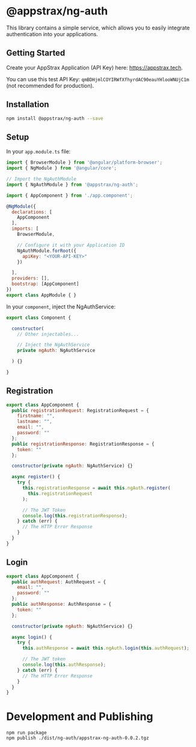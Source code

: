 # @appstrax/ng-auth

This library contains a simple service, which allows you to easily integrate authentication into your applications.

## Getting Started

Create your AppStrax Application (API Key) here: https://appstrax.tech.

You can use this test API Key: `qmBDHjmlCOYIRWfXfhyrdAC90eauYHlooWNUjC1m` (not recommended for production).

## Installation

```bash
npm install @appstrax/ng-auth --save
```

## Setup

In your `app.module.ts` file:

```javascript
import { BrowserModule } from '@angular/platform-browser';
import { NgModule } from '@angular/core';

// Import the NgAuthModule
import { NgAuthModule } from '@appstrax/ng-auth';

import { AppComponent } from './app.component';

@NgModule({
  declarations: [
    AppComponent
  ],
  imports: [
    BrowserModule,

    // Configure it with your Application ID
    NgAuthModule.forRoot({
      apiKey: "<YOUR-API-KEY>"
    })

  ],
  providers: [],
  bootstrap: [AppComponent]
})
export class AppModule { }
```

In your `component`, inject the NgAuthService:

```javascript
export class Component {

  constructor(
    // Other injectables...

    // Inject the NgAuthService
    private ngAuth: NgAuthService

  ) {}

}
```

## Registration

```javascript
export class AppComponent {
  public registrationRequest: RegistrationRequest = {
    firstname: "",
    lastname: "",
    email: "",
    password: ""
  };
  public registrationResponse: RegistrationResponse = {
    token: ""
  };

  constructor(private ngAuth: NgAuthService) {}

  async register() {
    try {
      this.registrationResponse = await this.ngAuth.register(
        this.registrationRequest
      );

      // The JWT Token
      console.log(this.registrationResponse);
    } catch (err) {
      // The HTTP Error Response
    }
  }
}
```

## Login

```javascript
export class AppComponent {
  public authRequest: AuthRequest = {
    email: "",
    password: ""
  };
  public authResponse: AuthResponse = {
    token: ""
  };

  constructor(private ngAuth: NgAuthService) {}

  async login() {
    try {
      this.authResponse = await this.ngAuth.login(this.authRequest);

      // The JWT token
      console.log(this.authResponse);
    } catch (err) {
      // The HTTP Error Response
    }
  }
}
```

# Development and Publishing

```
npm run package
npm publish ./dist/ng-auth/appstrax-ng-auth-0.0.2.tgz
```